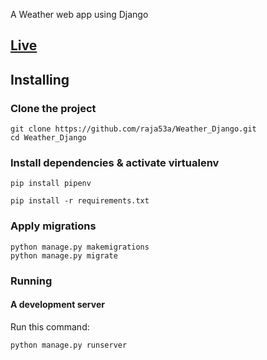 A Weather web app using Django

## [Live](https://weather-djang0.herokuapp.com/)

## Installing
   
### Clone the project

```
git clone https://github.com/raja53a/Weather_Django.git
cd Weather_Django
```

### Install dependencies & activate virtualenv

```
pip install pipenv

pip install -r requirements.txt

```

### Apply migrations

```
python manage.py makemigrations
python manage.py migrate
```
### Running

#### A development server

Run this command:

```
python manage.py runserver
```

